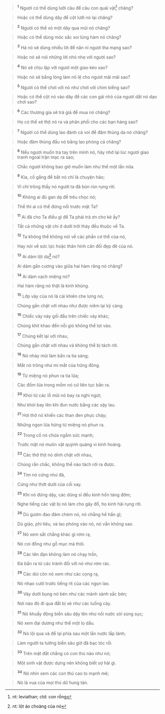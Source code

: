 > <sup><b>1</b></sup> Ngươi có thể dùng lưỡi câu để câu con quái vật[^1-58704149-2996-43b8-8d93-db6d3da95803] chăng?
>


> Hoặc có thể dùng dây để cột lưỡi nó lại chăng?
>


> <sup><b>2</b></sup> Ngươi có thể xỏ một dây qua mũi nó chăng?
>


> Hoặc có thể dùng móc sắc xoi lủng hàm nó chăng?
>


> <sup><b>3</b></sup> Há nó sẽ dùng nhiều lời để năn nỉ ngươi tha mạng sao?
>


> Hoặc nó sẽ nói những lời nhỏ nhẹ với ngươi sao?
>


> <sup><b>4</b></sup> Nó sẽ chịu lập với ngươi một giao kèo sao?
>


> Hoặc nó sẽ bằng lòng làm nô lệ cho ngươi mãi mãi sao?
>


> <sup><b>5</b></sup> Ngươi có thể chơi với nó như chơi với chim kiểng sao?
>


> Hoặc có thể cột nó vào dây để các con gái nhỏ của ngươi dắt nó dạo chơi sao?
>


> <sup><b>6</b></sup> Các thương gia sẽ trả giá để mua nó chăng?
>


> Họ có thể xẻ thịt nó ra và phân phối cho các bạn hàng sao?
>


> <sup><b>7</b></sup> Ngươi có thể dùng lao đánh cá voi để đâm thủng da nó chăng?
>


> Hoặc đâm thủng đầu nó bằng lao phóng cá chăng?
>


> <sup><b>8</b></sup> Nếu ngươi muốn tra tay trên mình nó, hãy nhớ lại lúc ngươi giao tranh ngoài trận mạc ra sao;
>


> Chắc ngươi không bao giờ muốn làm như thế một lần nữa.
>


> <sup><b>9</b></sup> Kìa, cố gắng để bắt nó chỉ là chuyện hão;
>


> Vì chỉ trông thấy nó người ta đã bủn rủn rụng rời.
>


> <sup><b>10</b></sup> Không ai đủ gan dạ để trêu chọc nó;
>


> Thế thì ai có thể đứng nổi trước mặt Ta?
>


> <sup><b>11</b></sup> Ai đã cho Ta điều gì để Ta phải trả ơn cho kẻ ấy?
>


> Tất cả những vật chi ở dưới trời thảy đều thuộc về Ta.
>


> <sup><b>12</b></sup> Ta không thể không nói về các phần cơ thể của nó,
>


> Hay nói về sức lực hoặc thân hình cân đối đẹp đẽ của nó.
>


> <sup><b>13</b></sup> Ai dám lột da[^2-58704149-2996-43b8-8d93-db6d3da95803] nó?
>


> Ai dám gắn cương vào giữa hai hàm răng nó chăng?
>


> <sup><b>14</b></sup> Ai dám vạch miệng nó?
>


> Hai hàm răng nó thật là kinh khủng.
>


> <sup><b>15</b></sup> Lớp vảy của nó là cái khiên che lưng nó;
>


> Chúng gắn chặt với nhau như được niêm lại kỹ càng.
>


> <sup><b>16</b></sup> Chiếc vảy này gối đầu trên chiếc vảy khác;
>


> Chúng khít khao đến nỗi gió không thể lọt vào.
>


> <sup><b>17</b></sup> Chúng kết lại với nhau,
>


> Chúng gắn chặt với nhau và không thể bị tách rời.
>


> <sup><b>18</b></sup> Nó nhảy mũi làm bắn ra tia sáng;
>


> Mắt nó trông như mí mắt của hừng đông.
>


> <sup><b>19</b></sup> Từ miệng nó phun ra tia lửa;
>


> Các đốm lửa trong mồm nó cứ liên tục bắn ra.
>


> <sup><b>20</b></sup> Khói từ các lỗ mũi nó bay ra nghi ngút;
>


> Như khói bay lên khi đun nước bằng các sậy lau.
>


> <sup><b>21</b></sup> Hơi thở nó khiến các than đen phực cháy;
>


> Những ngọn lửa hừng từ miệng nó phun ra.
>


> <sup><b>22</b></sup> Trong cổ nó chứa ngầm sức mạnh;
>


> Trước mặt nó muôn vật quýnh quáng vì kinh hoàng.
>


> <sup><b>23</b></sup> Các thớ thịt nó dính chặt với nhau,
>


> Chúng rắn chắc, không thể nào tách rời ra được.
>


> <sup><b>24</b></sup> Tim nó cứng như đá,
>


> Cứng như thớt dưới của cối xay.
>


> <sup><b>25</b></sup> Khi nó đứng dậy, các dũng sĩ đều kinh hồn táng đởm;
>


> Nghe tiếng các vật bị nó làm cho gãy đổ, họ kinh hãi rụng rời.
>


> <sup><b>26</b></sup> Dù gươm đao đâm chém nó, nó chẳng hề hấn gì;
>


> Dù giáo, phi tiêu, và lao phóng vào nó, nó vẫn không sao.
>


> <sup><b>27</b></sup> Nó xem sắt chẳng khác gì rơm rạ,
>


> Nó coi đồng như gỗ mục mà thôi.
>


> <sup><b>28</b></sup> Các tên đạn không làm nó chạy trốn,
>


> Đá bắn ra từ các trành đối với nó như rơm rác.
>


> <sup><b>29</b></sup> Các dùi côn nó xem như các cọng rạ,
>


> Nó nhạo cười trước tiếng rít của các ngọn lao.
>


> <sup><b>30</b></sup> Vảy dưới bụng nó bén như các mảnh sành sắc bén;
>


> Nơi nào đó đi qua đất bị xẻ như các luống cày.
>


> <sup><b>31</b></sup> Nó khuấy động biển sâu dậy lên như nồi nước sôi sùng sục;
>


> Nó xem đại dương như thể một lọ dầu.
>


> <sup><b>32</b></sup> Nó lội qua và để lại phía sau một lằn nước lấp lánh;
>


> Làm người ta tưởng biển sâu giờ đã bạc tóc rồi.
>


> <sup><b>33</b></sup> Trên mặt đất chẳng có con thú nào như nó;
>


> Một sinh vật được dựng nên không biết sợ hãi gì.
>


> <sup><b>34</b></sup> Nó nhìn xem các con thú cao to mạnh mẽ;
>


> Nó là vua của mọi thú dữ hung tàn.
>

[^1-58704149-2996-43b8-8d93-db6d3da95803]: nt: leviathan; ctd: con rồng
[^2-58704149-2996-43b8-8d93-db6d3da95803]: nt: lột áo choàng của nó